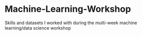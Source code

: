 # Machine-Learning-Workshop
Skills and datasets I worked with during the multi-week machine learning/data science workshop
